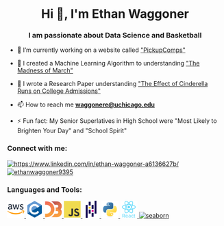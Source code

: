 <h1 align="center">Hi 👋, I'm Ethan Waggoner</h1>
<h3 align="center">I am passionate about Data Science and Basketball</h3>

- 🔭 I’m currently working on a website called ["PickupComps"](https://dracos-l.github.io/pickupcompsv2/#/)

- 👯 I created a Machine Learning Algorithm to understanding ["The Madness of March"](https://github.com/Edubs2003/MarchMadness)

- 📝 I wrote a Research Paper understanding ["The Effect of Cinderella Runs on College Admissions"](https://github.com/Edubs2003/Cinderella-Runs-on-College-Admissions)

- 📫 How to reach me **waggonere@uchicago.edu**

- ⚡ Fun fact: My Senior Superlatives in High School were "Most Likely to Brighten Your Day" and "School Spirit"

<h3 align="left">Connect with me:</h3>
<p align="left">
<a href="https://linkedin.com/in/https://www.linkedin.com/in/ethan-waggoner-a6136627b/" target="blank"><img align="center" src="https://raw.githubusercontent.com/rahuldkjain/github-profile-readme-generator/master/src/images/icons/Social/linked-in-alt.svg" alt="https://www.linkedin.com/in/ethan-waggoner-a6136627b/" height="30" width="40" /></a>
<a href="https://www.youtube.com/@ethanwaggoner9395" target="blank"><img align="center" src="https://raw.githubusercontent.com/rahuldkjain/github-profile-readme-generator/master/src/images/icons/Social/youtube.svg" alt="ethanwaggoner9395" height="30" width="40" /></a>
</p>

<h3 align="left">Languages and Tools:</h3>
<p align="left"> <a href="https://aws.amazon.com" target="_blank" rel="noreferrer"> <img src="https://raw.githubusercontent.com/devicons/devicon/master/icons/amazonwebservices/amazonwebservices-original-wordmark.svg" alt="aws" width="40" height="40"/> </a> <a href="https://www.cprogramming.com/" target="_blank" rel="noreferrer"> <img src="https://raw.githubusercontent.com/devicons/devicon/master/icons/c/c-original.svg" alt="c" width="40" height="40"/> </a> <a href="https://d3js.org/" target="_blank" rel="noreferrer"> <img src="https://raw.githubusercontent.com/devicons/devicon/master/icons/d3js/d3js-original.svg" alt="d3js" width="40" height="40"/> </a> <a href="https://developer.mozilla.org/en-US/docs/Web/JavaScript" target="_blank" rel="noreferrer"> <img src="https://raw.githubusercontent.com/devicons/devicon/master/icons/javascript/javascript-original.svg" alt="javascript" width="40" height="40"/> </a> <a href="https://pandas.pydata.org/" target="_blank" rel="noreferrer"> <img src="https://raw.githubusercontent.com/devicons/devicon/2ae2a900d2f041da66e950e4d48052658d850630/icons/pandas/pandas-original.svg" alt="pandas" width="40" height="40"/> </a> <a href="https://www.python.org" target="_blank" rel="noreferrer"> <img src="https://raw.githubusercontent.com/devicons/devicon/master/icons/python/python-original.svg" alt="python" width="40" height="40"/> </a> <a href="https://reactjs.org/" target="_blank" rel="noreferrer"> <img src="https://raw.githubusercontent.com/devicons/devicon/master/icons/react/react-original-wordmark.svg" alt="react" width="40" height="40"/> </a> <a href="https://seaborn.pydata.org/" target="_blank" rel="noreferrer"> <img src="https://seaborn.pydata.org/_images/logo-mark-lightbg.svg" alt="seaborn" width="40" height="40"/> </a> </p>
